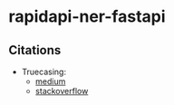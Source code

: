 # rapidapi-ner-fastapi

## Citations

- Truecasing:
  - [medium](https://towardsdatascience.com/truecasing-in-natural-language-processing-12c4df086c21)
  - [stackoverflow](https://stackoverflow.com/questions/48030217/truecasing-spacy)
